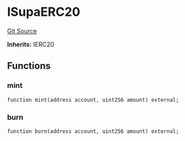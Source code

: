 # ISupaERC20
[Git Source](https://github.com/supafinance/supa-foundry/blob/00eb35447ebc05e824f31afa1581898206764621/src/interfaces/ISupa.sol)

**Inherits:**
IERC20


## Functions
### mint


```solidity
function mint(address account, uint256 amount) external;
```

### burn


```solidity
function burn(address account, uint256 amount) external;
```

